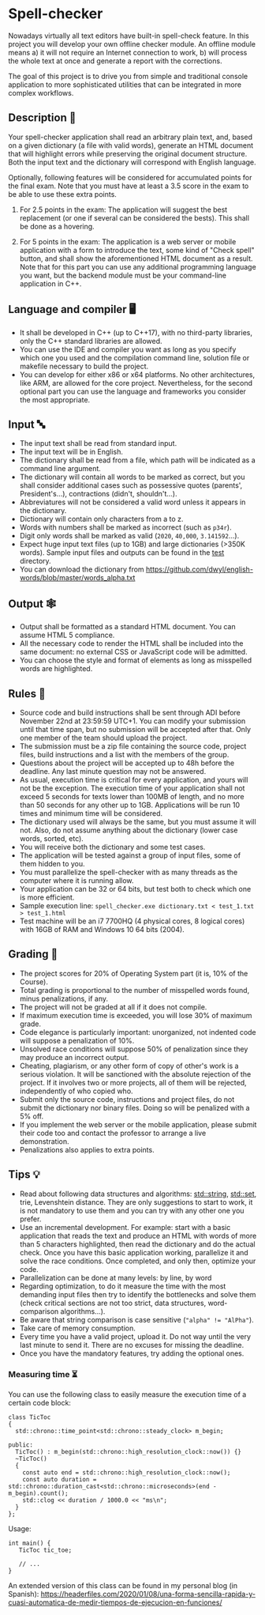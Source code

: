# Spell-checker

Nowadays virtually all text editors have built-in spell-check feature. In this project you will develop your own offline checker module. An offline module means a) it will not require an Internet connection to work, b) will process the whole text at once and generate a report with the corrections.

The goal of this project is to drive you from simple and traditional console application to more sophisticated utilities that can be integrated in more complex workflows.

## Description 📃
Your spell-checker application shall read an arbitrary plain text, and, based on a given dictionary (a file with valid words), generate an HTML document that will highlight errors while preserving the original document structure. Both the input text and the dictionary will correspond with English language.
 
Optionally, following features will be considered for accumulated points for the final exam. Note that you must have at least a 3.5 score in the exam to be able to use these extra points.
1.  For 2.5 points in the exam: The application will suggest the best replacement (or one if several can be considered the bests). This shall be done as a hovering.
 
2.  For 5 points in the exam: The application is a web server or mobile application with a form to introduce the text, some kind of "Check spell" button, and shall show the aforementioned HTML document as a result. Note that for this part you can use any additional programming language you want, but the backend module must be your command-line application in C++.

## Language and compiler 🖥
-   It shall be developed in C++ (up to C++17), with no third-party libraries, only the C++ standard libraries are allowed.
-   You can use the IDE and compiler you want as long as you specify which one you used and the compilation command line, solution file or makefile necessary to build the project.
-   You can develop for either x86 or x64 platforms. No other architectures, like ARM, are allowed for the core project. Nevertheless, for the second optional part you can use the language and frameworks you consider the most appropriate.

## Input 🔤
-   The input text shall be read from standard input.
-   The input text will be in English.
-   The dictionary shall be read from a file, which path will be indicated as a command line argument.
-   The dictionary will contain all words to be marked as correct, but you shall consider additional cases such as possessive quotes (parents', President's...), contractions (didn't, shouldn't...).
-   Abbreviatures will not be considered a valid word unless it appears in the dictionary.
-   Dictionary will contain only characters from a to z.
-   Words with numbers shall be marked as incorrect (such as `p34r`).
-   Digit only words shall be marked as valid (`2020`, `40,000`, `3.141592`...).
-   Expect huge input text files (up to 1GB) and large dictionaries (>350K words). Sample input files and outputs can be found in the [test](test) directory.
-   You can download the dictionary from https://github.com/dwyl/english-words/blob/master/words_alpha.txt

## Output 🕸
-   Output shall be formatted as a standard HTML document. You can assume HTML 5 compliance.
-   All the necessary code to render the HTML shall be included into the same document: no external CSS or JavaScript code will be admitted.
-   You can choose the style and format of elements as long as misspelled words are highlighted.

## Rules 📏
-   Source code and build instructions shall be sent through ADI before November 22nd at 23:59:59 UTC+1. You can modify your submission until that time span, but no submission will be accepted after that. Only one member of the team should upload the project.
-   The submission must be a zip file containing the source code, project files, build instructions and a list with the members of the group.
-   Questions about the project will be accepted up to 48h before the deadline. Any last minute question may not be answered.
-   As usual, execution time is critical for every application, and yours will not be the exception. The execution time of your application shall not exceed 5 seconds for texts lower than 100MB of length, and no more than 50 seconds for any other up to 1GB. Applications will be run 10 times and minimum time will be considered.
-   The dictionary used will always be the same, but you must assume it will not. Also, do not assume anything about the dictionary (lower case words, sorted, etc).
-   You will receive both the dictionary and some test cases.
-   The application will be tested against a group of input files, some of them hidden to you.
-   You must parallelize the spell-checker with as many threads as the computer where it is running allow.
-   Your application can be 32 or 64 bits, but test both to check which one is more efficient.
-   Sample execution line: `spell_checker.exe dictionary.txt < test_1.txt > test_1.html`
-   Test machine will be an i7 7700HQ (4 physical cores, 8 logical cores) with 16GB of RAM and Windows 10 64 bits (2004).

## Grading 🥇
-   The project scores for 20% of Operating System part (it is, 10% of the Course).
-   Total grading is proportional to the number of misspelled words found, minus penalizations, if any.
-   The project will not be graded at all if it does not compile.
-   If maximum execution time is exceeded, you will lose 30% of maximum grade.
-   Code elegance is particularly important: unorganized, not indented code will suppose a penalization of 10%.
-   Unsolved race conditions will suppose 50% of penalization since they may produce an incorrect output.
-   Cheating, plagiarism, or any other form of copy of other's work is a serious violation. It will be sanctioned with the absolute rejection of the project. If it involves two or more projects, all of them will be rejected, independently of who copied who.
-   Submit only the source code, instructions and project files, do not submit the dictionary nor binary files. Doing so will be penalized with a 5% off.
-   If you implement the web server or the mobile application, please submit their code too and contact the professor to arrange a live demonstration.
-   Penalizations also applies to extra points.

## Tips 💡
-   Read about following data structures and algorithms: [std::string](https://en.cppreference.com/w/cpp/string/basic_string), [std::set](https://en.cppreference.com/w/cpp/container/set), trie, Levenshtein distance. They are only suggestions to start to work, it is not mandatory to use them and you can try with any other one you prefer.
-   Use an incremental development. For example: start with a basic application that reads the text and produce an HTML with words of more than 5 characters highlighted, then read the dictionary and do the actual check. Once you have this basic application working, parallelize it and solve the race conditions. Once completed, and only then, optimize your code.
-   Parallelization can be done at many levels: by line, by word
-   Regarding optimization, to do it measure the time with the most demanding input files then try to identify the bottlenecks and solve them (check critical sections are not too strict, data structures, word-comparison algorithms...).
-   Be aware that string comparison is case sensitive (`"alpha" != "AlPha"`).
-   Take care of memory consumption.
-   Every time you have a valid project, upload it. Do not way until the very last minute to send it. There are no excuses for missing the deadline.
-   Once you have the mandatory features, try adding the optional ones.

### Measuring time ⏳

You can use the following class to easily measure the execution time of a certain code block:

```
class TicToc
{
  std::chrono::time_point<std::chrono::steady_clock> m_begin;

public:
  TicToc() : m_begin(std::chrono::high_resolution_clock::now()) {}
  ~TicToc()
  {
    const auto end = std::chrono::high_resolution_clock::now();
    const auto duration = std::chrono::duration_cast<std::chrono::microseconds>(end - m_begin).count();
    std::clog << duration / 1000.0 << "ms\n";
  }
};
```

Usage:

```
int main() {
   TicToc tic_toe;
   
   // ...
}
```

An extended version of this class can be found in my personal blog (in Spanish): https://headerfiles.com/2020/01/08/una-forma-sencilla-rapida-y-cuasi-automatica-de-medir-tiempos-de-ejecucion-en-funciones/
